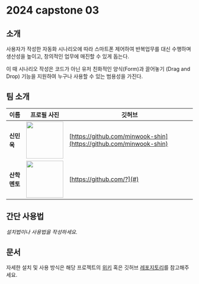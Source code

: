 # 2024 capstone 03

## 소개

사용자가 작성한 자동화 시나리오에 따라 스마트폰 제어하여 반복업무를 대신 수행하며 생산성을 높이고, 창의적인 업무에 매진할 수 있게 돕는다.

이 때 시나리오 작성은 코드가 아닌 유저 친화적인 양식(Form)과 끌어놓기 (Drag and Drop) 기능을 지원하여 누구나 사용할 수 있는 범용성을 가진다.

## 팀 소개

|이름|프로필 사진|깃허브|
| - | - | - |
| **신민욱** | <img src="https://avatars.githubusercontent.com/u/12551635?v=4" width="100" height="100"/> | [https://github.com/minwook-shin](https://github.com/minwook-shin) |
| **산학 멘토** | <img src="" width="100" height="100"/> | [https://github.com/?](#) |

## 간단 사용법

_설치법이나 사용법을 작성하세요._

## 문서

자세한 설치 및 사용 방식은 해당 프로젝트의 [위키](https://github.com/kookmin-sw/capstone-2024-03/wiki) 혹은 깃허브 [레포지토리](https://github.com/kookmin-sw/capstone-2024-03)를 참고해주세요.
